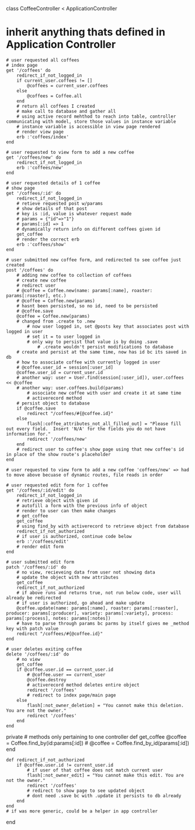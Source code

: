 class CoffeeController < ApplicationController
# inherit anything thats defined in Application Controller

    # user requested all coffees
    # index page
    get '/coffees' do
        redirect_if_not_logged_in
        if current_user.coffees != []
            @coffees = current_user.coffees
        else
            @coffees = Coffee.all
        end
        # return all coffees I created 
        # make call to database and gather all
        # using active record mehthod to reach into table, controller communicating with model, store those values in instance variable
        # instance variable is accessible in view page rendered
        # render view page
        erb :'coffees/index'
    end

    # user requested to view form to add a new coffee
    get '/coffees/new' do
        redirect_if_not_logged_in 
        erb :'coffees/new'
    end

    # user requested details of 1 coffee
    # show page
    get '/coffees/:id' do
        redirect_if_not_logged_in 
        # retieve requested post w/params
        # show details of that post
        # key is :id, value is whatever request made
        # params = {"id"=>"1"}
        # params[:id] => 1
        # dynamically return info on different coffees given id
        get_coffee
        # render the correct erb
        erb :'coffees/show'
    end

    # user submitted new coffee form, and redirected to see coffee just created
    post '/coffees' do
        # adding new coffee to collection of coffees
        # create new coffee
        # redirect user
        # @coffee = Coffee.new(name: params[:name], roaster: params[:roaster], etc.)
        # @coffee = Coffee.new(params)
        # hasnt been persisted, so no id, need to be persisted
        # @coffee.save
        @coffee = Coffee.new(params)
        # changed from .create to .new
            # now user logged in, set @posts key that associates post with logged in user 
            # set it = to user logged in
            # only way to persist that value is by doing .save
                # .create wouldn't persist modifications to database
        # create and persist at the same time, now has id bc its saved in db
        # how to associate coffee with currently logged in user
        # @coffee.user_id = session[:user_id]
        @coffee.user_id = current_user.id
        # another way: user = User.find(session[:user_id]), user.coffees << @coffee
        # another way: user.coffees.build(params)
            # associate new coffee with user and create it at same time
            # activerecord method
        # persist object to database
        if @coffee.save
            redirect "/coffees/#{@coffee.id}"
        else
            flash[:coffee_attributes_not_all_filled_out] = "Please fill out every field.  Insert 'N/A' for the fields you do not have information for."
            redirect '/coffees/new'
        end
        # redirect user to coffee's show page using that new coffee's id in place of the show route's placeholder
    end

    # user requested to view form to add a new coffee 'coffees/new' => had to move above becuase of dynamic routes, file reads in order
    
    # user requested edit form for 1 coffee
    get '/coffees/:id/edit' do
        redirect_if_not_logged_in 
        # retrieve object with given id
        # autofill a form with the previous info of object
        # render to user can then make changes 
        # get_coffee
        get_coffee
        # using find_by with activerecord to retrieve object from database
        redirect_if_not_authorized
        # if user is authorized, continue code below
        erb :'/coffees/edit'
        # render edit form
    end

    # user submitted edit form
    patch '/coffees/:id' do
        # no view, recieveing data from user not showing data
        # update the object with new attributes
        get_coffee
        redirect_if_not_authorized
        # if above runs and returns true, not run below code, user will already be redirected
        # if user is authorized, go ahead and make update
        @coffee.update(name: params[:name], roaster: params[:roaster], producer: params[:producer], variety: params[:variety], process: params[:process], notes: params[:notes])
        # have to parse through params bc parms by itself gives me _method key with patch value
        redirect "/coffees/#{@coffee.id}"
    end

    # user deletes exiting coffee
    delete '/coffees/:id' do
        # no view
        get_coffee
        if @coffee.user.id == current_user.id
            # @coffee.user == current_user
            @coffee.destroy
            # activerecord method deletes entire object
            redirect '/coffees'
            # redirect to index page/main page
        else
            flash[:not_owner_deletion] = "You cannot make this deletion. You are not the owner."
            redirect '/coffees'
        end
    end

private
    # methods only pertaining to one controller
    def get_coffee
        @coffee = Coffee.find_by(id:params[:id])
        #  @coffee = Coffee.find_by_id(params[:id])
    end

    def redirect_if_not_authorized
        if @coffee.user.id != current_user.id
            # if user of that coffee does not match current user
            flash[:not_owner_edit] = "You cannot make this edit. You are not the owner."
            redirect '/coffees'
            # redirect to show page to see updated object
            # dont need .save bc with .update it persists to db already
        end 
    end
    # if was more generic, could be a helper in app controller
end
